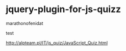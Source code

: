 jquery-plugin-for-js-quizz
==========================


marathonofenidat

test

http://alpteam.pl/IT/js_quiz/JavaScript_Quiz.html

